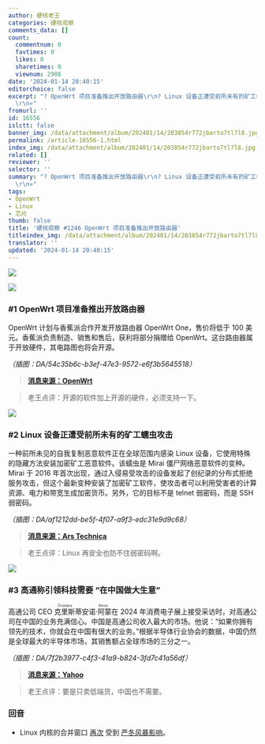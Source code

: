```yaml
---
author: 硬核老王
categories: 硬核观察
comments_data: []
count:
  commentnum: 0
  favtimes: 0
  likes: 0
  sharetimes: 0
  viewnum: 2986
date: '2024-01-14 20:40:15'
editorchoice: false
excerpt: "? OpenWrt 项目准备推出开放路由器\r\n? Linux 设备正遭受前所未有的矿工蠕虫攻击\r\n? 高通称引领科技需要 “在中国做大生意”\r\n»
  \r\n»"
fromurl: ''
id: 16556
islctt: false
banner_img: /data/attachment/album/202401/14/203854r772jbarto7tl7l8.jpg
permalink: /article-16556-1.html
index_img: /data/attachment/album/202401/14/203854r772jbarto7tl7l8.jpg
related: []
reviewer: ''
selector: ''
summary: "? OpenWrt 项目准备推出开放路由器\r\n? Linux 设备正遭受前所未有的矿工蠕虫攻击\r\n? 高通称引领科技需要 “在中国做大生意”\r\n»
  \r\n»"
tags:
- OpenWrt
- Linux
- 芯片
thumb: false
title: '硬核观察 #1246 OpenWrt 项目准备推出开放路由器'
titleindex_img: /data/attachment/album/202401/14/203854r772jbarto7tl7l8.jpg
translator: ''
updated: '2024-01-14 20:40:15'
---
```


![](/data/attachment/album/202401/14/203854r772jbarto7tl7l8.jpg)


![](/data/attachment/album/202401/14/203906trh7d9ua79rr779s.png)


### #1 OpenWrt 项目准备推出开放路由器


OpenWrt 计划与香蕉派合作开发开放路由器 OpenWrt One，售价将低于 100 美元。香蕉派负责制造、销售和售后，获利将部分捐赠给 OpenWrt。这台路由器属于开放硬件，其电路图也将会开源。


*（插图：DA/54c35b6c-b3ef-47e3-9572-e6f3b5645518）*



> 
> **[消息来源：OpenWrt](https://forum.openwrt.org/t/openwrt-one-celebrating-20-years-of-openwrt/183684)**
> 
> 
> 



> 
> 老王点评：开源的软件加上开源的硬件，必须支持一下。
> 
> 
> 


![](/data/attachment/album/202401/14/203936z66c1o8ixoibb6bu.png)


### #2 Linux 设备正遭受前所未有的矿工蠕虫攻击


一种前所未见的自我复制恶意软件正在全球范围内感染 Linux 设备，它使用特殊的隐藏方法安装加密矿工恶意软件。该蠕虫是 Mirai 僵尸网络恶意软件的变种。Mirai 于 2016 年首次出现，通过入侵易受攻击的设备发起了创纪录的分布式拒绝服务攻击，但这个最新变种安装了加密矿工软件，使攻击者可以利用受害者的计算资源、电力和带宽生成加密货币。另外，它的目标不是 telnet 弱密码，而是 SSH 弱密码。


*（插图：DA/af1212dd-be5f-4f07-a9f3-edc31e9d9c68）*



> 
> **[消息来源：Ars Technica](https://arstechnica.com/security/2024/01/a-previously-unknown-worm-has-been-stealthily-targeting-linux-devices-for-a-year/)**
> 
> 
> 



> 
> 老王点评：Linux 再安全也防不住弱密码啊。
> 
> 
> 


![](/data/attachment/album/202401/14/203955f3ex0brb5zd696r0.png)


### #3 高通称引领科技需要 “在中国做大生意”


高通公司 CEO <ruby> 克里斯蒂安诺·阿蒙 <rt>  Cristiano Amon </rt></ruby> 在 2024 年消费电子展上接受采访时，对高通公司在中国的业务充满信心。中国是高通公司收入最大的市场。他说：“如果你拥有领先的技术，你就会在中国有很大的业务。”根据半导体行业协会的数据，中国仍然是全球最大的半导体市场，其销售额占全球市场的三分之一。


*（插图：DA/7f2b3977-c4f3-41a9-b824-3fd7c41a56df）*



> 
> **[消息来源：Yahoo](https://finance.yahoo.com/news/qualcomm-ceo-leading-tech-requires-big-business-in-china-170313727.html)**
> 
> 
> 



> 
> 老王点评：要是只卖低端货，中国也不需要。
> 
> 
> 


### 回音


* Linux 内核的合并窗口 [再次](https://www.phoronix.com/news/Linux-6.8-Merge-Window-Hiatus) 受到 [严冬风暴影响](/article-13131-1.html)。